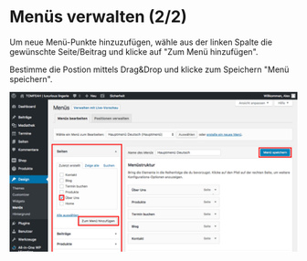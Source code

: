 # Menüs verwalten (2/2)

Um neue Menü-Punkte hinzuzufügen, wähle aus der linken Spalte die gewünschte Seite/Beitrag und klicke auf "Zum Menü hinzufügen".

Bestimme die Postion mittels Drag&Drop und klicke zum Speichern "Menü speichern".

![test-image](./assets/manage_add.jpg)
